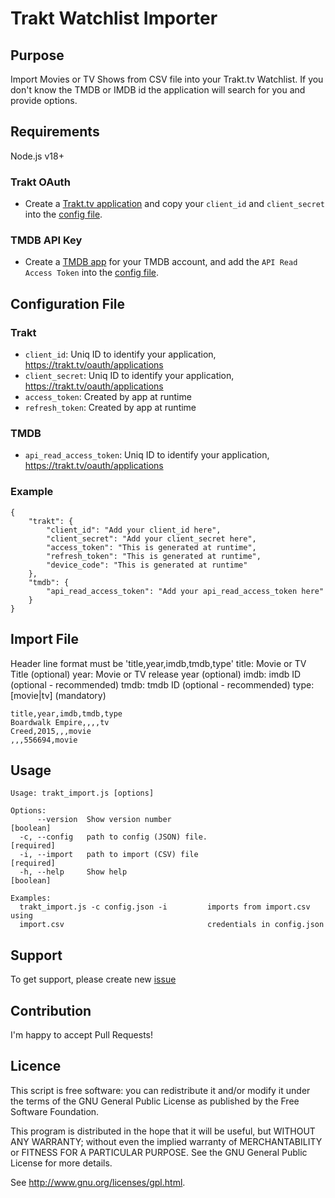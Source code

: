 # Trakt Watchlist Importer

## Purpose
Import Movies or TV Shows from CSV file into your Trakt.tv Watchlist.
If you don't know the TMDB or IMDB id the application will search for you and provide options.

## Requirements
Node.js v18+

### Trakt OAuth
* Create a [Trakt.tv application](https://trakt.tv/oauth/applications) and copy your ``client_id`` and ``client_secret`` into the [config file](#trakt).

### TMDB API Key
* Create a [TMDB app](https://www.themoviedb.org/settings/api) for your TMDB account, and add the ``API Read Access Token`` into the [config file](#tmdb).

## Configuration File

### Trakt 
 * ``client_id``: Uniq ID to identify your application, https://trakt.tv/oauth/applications 
 * ``client_secret``: Uniq ID to identify your application, https://trakt.tv/oauth/applications
 * ``access_token``: Created by app at runtime
 * ``refresh_token``: Created by app at runtime

### TMDB
 * ``api_read_access_token``: Uniq ID to identify your application, https://trakt.tv/oauth/applications

### Example
```
{
    "trakt": {
        "client_id": "Add your client_id here",
        "client_secret": "Add your client_secret here",
        "access_token": "This is generated at runtime",
        "refresh_token": "This is generated at runtime",
        "device_code": "This is generated at runtime"
    },
    "tmdb": {
        "api_read_access_token": "Add your api_read_access_token here"
    }
}
```

## Import File
Header line format must be 'title,year,imdb,tmdb,type'
title: Movie or TV Title (optional)
year: Movie or TV release year (optional)
imdb: imdb ID (optional - recommended)
tmdb: tmdb ID (optional - recommended)
type: [movie|tv] (mandatory)
```
title,year,imdb,tmdb,type
Boardwalk Empire,,,,tv
Creed,2015,,,movie
,,,556694,movie
```

## Usage
```text
Usage: trakt_import.js [options]

Options:
      --version  Show version number                                   [boolean]
  -c, --config   path to config (JSON) file.                          [required]
  -i, --import   path to import (CSV) file                            [required]
  -h, --help     Show help                                             [boolean]

Examples:
  trakt_import.js -c config.json -i         imports from import.csv using
  import.csv                                credentials in config.json
```

## Support
To get support, please create new [issue](https://github.com/MalachiMcintosh/traktImporter/issues)

## Contribution
I'm happy to accept Pull Requests! 

## Licence
This script is free software:  you can redistribute it and/or  modify  it under  the  terms  of the  GNU  General  Public License  as published by the Free Software Foundation.

This program is distributed in the hope  that it will be  useful, but WITHOUT ANY WARRANTY; without even the  implied warranty of MERCHANTABILITY or FITNESS FOR A PARTICULAR PURPOSE. See the GNU General Public License for more details.

See <http://www.gnu.org/licenses/gpl.html>.
